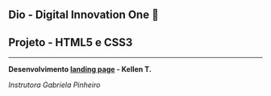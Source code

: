 ## Dio - Digital Innovation One 📰
## Projeto - HTML5 e CSS3
---
**Desenvolvimento [landing page](https://ktineu.github.io/Projeto_apresentacao/) - Kellen T.**

*Instrutora Gabriela Pinheiro*

